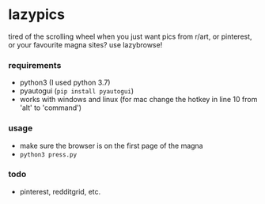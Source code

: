 # lazypics
tired of the scrolling wheel when you just want pics from r/art, or pinterest, or your favourite magna sites? use lazybrowse!
### requirements
- python3 (I used python 3.7)
- pyautogui (```pip install pyautogui```)
- works with windows and linux (for mac change the hotkey in line 10 from 'alt' to 'command')
### usage
- make sure the browser is on the first page of the magna
- ```python3 press.py```
### todo
- pinterest, redditgrid, etc.
